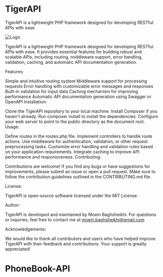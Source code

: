 # TigerAPI
TigerAPI is a lightweight PHP framework designed for developing RESTful APIs with ease


![Logo](https://i.ibb.co/23jcD3h/TigerApi.png)



TigerAPI is a lightweight PHP framework designed for developing RESTful APIs with ease. It provides essential features for building robust and scalable APIs, including routing, middleware support, error handling, validation, caching, and automatic API documentation generation.

Features:

Simple and intuitive routing system
Middleware support for processing requests
Error handling with customizable error messages and responses
Built-in validation for input data
Caching mechanism for improving performance
Automatic API documentation generation using Swagger or OpenAPI
Installation:

Clone the TigerAPI repository to your local machine.
Install Composer if you haven't already.
Run composer install to install the dependencies.
Configure your web server to point to the public directory as the document root.
Usage:

Define routes in the routes.php file.
Implement controllers to handle route actions.
Use middleware for authentication, validation, or other request preprocessing tasks.
Customize error handling and validation rules based on your application requirements.
Integrate caching to improve API performance and responsiveness.
Contributing:

Contributions are welcome! If you find any bugs or have suggestions for improvements, please submit an issue or open a pull request. Make sure to follow the contribution guidelines outlined in the CONTRIBUTING.md file.

License:

TigerAPI is open-source software licensed under the MIT License.

Author:

TigerAPI is developed and maintained by Moein Baghsheikhi. For questions or inquiries, feel free to contact me at moein.baghsheikhi@gmail.com

Acknowledgements:

We would like to thank all contributors and users who have helped improve TigerAPI with their feedback and contributions. Your support is greatly appreciated!

# PhoneBook-API
